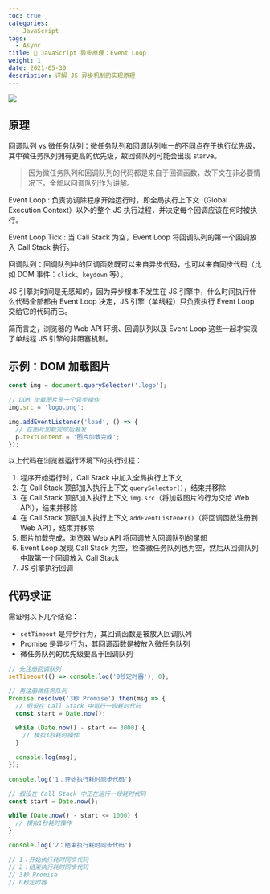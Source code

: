 ```yaml
---
toc: true
categories:
  - JavaScript
tags:
  - Async
title: 📌 JavaScript 异步原理：Event Loop
weight: 1
date: 2021-05-30
description: 详解 JS 异步机制的实现原理
---
```


![](/img/js-async-runtime.jpg)

<!--more-->

## 原理

回调队列 vs 微任务队列：微任务队列和回调队列唯一的不同点在于执行优先级，其中微任务队列拥有更高的优先级，故回调队列可能会出现 starve。

> 因为微任务队列和回调队列的代码都是来自于回调函数，故下文在非必要情况下，全部以回调队列作为讲解。

Event Loop
: 负责协调除程序开始运行时，即全局执行上下文（Global Execution Context）以外的整个 JS 执行过程，并决定每个回调应该在何时被执行。

Event Loop Tick
: 当 Call Stack 为空，Event Loop 将回调队列的第一个回调放入 Call Stack 执行。

回调队列：回调队列中的回调函数既可以来自异步代码，也可以来自同步代码（比如 DOM 事件：`click`、`keydown` 等）。

JS 引擎对时间是无感知的，因为异步根本不发生在 JS 引擎中，什么时间执行什么代码全部都由 Event Loop 决定，JS 引擎（单线程）只负责执行 Event Loop 交给它的代码而已。

简而言之，浏览器的 Web API 环境、回调队列以及 Event Loop 这些一起才实现了单线程 JS 引擎的非阻塞机制。

## 示例：DOM 加载图片

```js
const img = document.querySelector('.logo');

// DOM 加载图片是一个异步操作
img.src = 'logo.png';

img.addEventListener('load', () => {
  // 在图片加载完成后触发
  p.textContent = '图片加载完成';
});
```

以上代码在浏览器运行环境下的执行过程：

1. 程序开始运行时，Call Stack 中加入全局执行上下文
2. 在 Call Stack 顶部加入执行上下文 `querySelector()`，结束并移除
3. 在 Call Stack 顶部加入执行上下文 `img.src`（将加载图片的行为交给 Web API），结束并移除
4. 在 Call Stack 顶部加入执行上下文 `addEventListener()`（将回调函数注册到 Web API），结束并移除
5. 图片加载完成，浏览器 Web API 将回调放入回调队列的尾部
6. Event Loop 发现 Call Stack 为空，检查微任务队列也为空，然后从回调队列中取第一个回调放入 Call Stack
7. JS 引擎执行回调

## 代码求证

需证明以下几个结论：

- `setTimeout` 是异步行为，其回调函数是被放入回调队列
- Promise 是异步行为，其回调函数是被放入微任务队列
- 微任务队列的优先级要高于回调队列

```js
// 先注册回调队列
setTimeout(() => console.log('0秒定时器'), 0);

// 再注册微任务队列
Promise.resolve('3秒 Promise').then(msg => {
  // 假设在 Call Stack 中运行一段耗时代码
  const start = Date.now();

  while (Date.now() - start <= 3000) {
    // 模拟3秒耗时操作
  }

  console.log(msg);
});

console.log('1：开始执行耗时同步代码')

// 假设在 Call Stack 中正在运行一段耗时代码
const start = Date.now();

while (Date.now() - start <= 1000) {
  // 模拟1秒耗时操作
}

console.log('2：结束执行耗时同步代码')

// 1：开始执行耗时同步代码
// 2：结束执行耗时同步代码
// 3秒 Promise
// 0秒定时器
```
